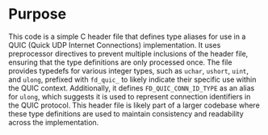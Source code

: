 # Purpose
This code is a simple C header file that defines type aliases for use in a QUIC (Quick UDP Internet Connections) implementation. It uses preprocessor directives to prevent multiple inclusions of the header file, ensuring that the type definitions are only processed once. The file provides typedefs for various integer types, such as `uchar`, `ushort`, `uint`, and `ulong`, prefixed with `fd_quic_` to likely indicate their specific use within the QUIC context. Additionally, it defines `FD_QUIC_CONN_ID_TYPE` as an alias for `ulong`, which suggests it is used to represent connection identifiers in the QUIC protocol. This header file is likely part of a larger codebase where these type definitions are used to maintain consistency and readability across the implementation.
